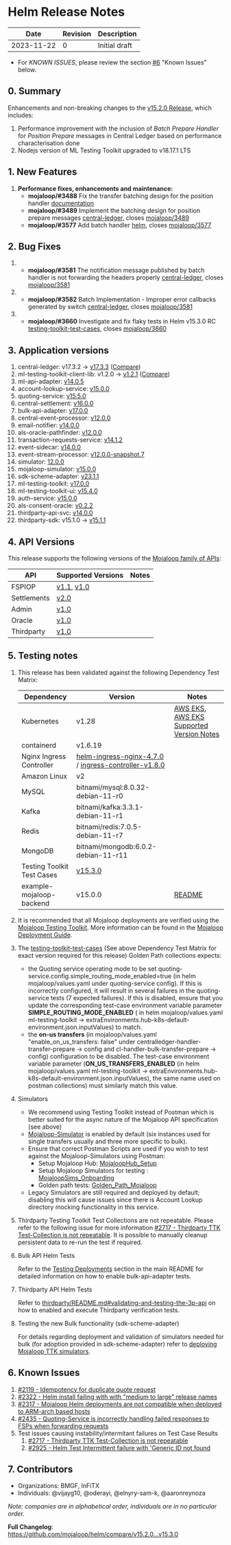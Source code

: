 # Helm Release Notes

Date | Revision | Description
---------|----------|---------
 2023-11-22 | 0 | Initial draft

- For *KNOWN ISSUES*, please review the section [#6](#6-known-issues) "Known Issues" below.

## 0. Summary

Enhancements and non-breaking changes to the [v15.2.0 Release](https://github.com/mojaloop/helm/blob/master/.changelog/release-v15.2.0.md), which includes:

1. Performance improvement with the inclusion of _Batch Prepare Handler_ for _Position Prepare_ messages in Central Ledger based on performance characterisation done
2. Nodejs version of ML Testing Toolkit upgraded to v18.17.1 LTS

## 1. New Features

1. **Performance fixes, enhancements and maintenance:**  
      * **mojaloop/#3488** Fix the transfer batching design for the position handler [documentation](https://github.com/mojaloop/documentation/pull/415)
      * **mojaloop/#3489** Implement the batching design for position prepare messages [central-ledger](https://github.com/mojaloop/central-ledger/pull/454), closes [mojaloop/3489](https://github.com/mojaloop/project/issues/3489)
      * **mojaloop/#3577** Add batch handler [helm](https://github.com/mojaloop/helm/pull/582), closes [mojaloop/3577](https://github.com/mojaloop/project/issues/3577)
     
## 2. Bug Fixes
1. * **mojaloop/#3581**  The notification message published by batch handler is not forwarding the headers properly [central-ledger](https://github.com/mojaloop/central-ledger/pull/968), closes [mojaloop/3581](https://github.com/mojaloop/project/issues/3581)
2. * **mojaloop/#3582**  Batch Implementation - Improper error callbacks generated by switch [central-ledger](https://github.com/mojaloop/central-ledger/pull/968), closes [mojaloop/3581](https://github.com/mojaloop/project/issues/3582)
3. * **mojaloop/#3660**  Investigate and fix flaky tests in Helm v15.3.0 RC [testing-toolkit-test-cases](https://github.com/mojaloop/testing-toolkit-test-cases/pull/133), closes [mojaloop/3660](https://github.com/mojaloop/project/issues/3660)

## 3. Application versions

1. central-ledger: v17.3.2 -> [v17.3.3]((https://github.com/mojaloop/central-ledger/releases/tag/v17.3.3)) ([Compare](https://github.com/mojaloop/central-ledger/compare/v17.3.2...v17.3.3))
2. ml-testing-toolkit-client-lib: v1.2.0 -> [v1.2.1](https://github.com/mojaloop/ml-testing-toolkit-client-lib/releases/tag/v1.2.1) ([Compare](https://github.com/mojaloop/ml-testing-toolkit-client-lib/compare/v1.2.1...v1.2.2))
3. ml-api-adapter: [v14.0.5](https://github.com/mojaloop/ml-api-adapter/releases/tag/v14.0.5)
4. account-lookup-service: [v15.0.0](https://github.com/mojaloop/account-lookup-service/releases/tag/v15.0.0)
5. quoting-service: [v15.5.0](https://github.com/mojaloop/quoting-service/releases/tag/v15.5.0)
6. central-settlement: [v16.0.0](https://github.com/mojaloop/central-settlement/releases/tag/v16.0.0)
7. bulk-api-adapter: [v17.0.0](https://github.com/mojaloop/bulk-api-adapter/releases/tag/v17.0.0)
8. central-event-processor: [v12.0.0](https://github.com/mojaloop/central-event-processor/releases/tag/v12.0.0)
9. email-notifier: [v14.0.0](https://github.com/mojaloop/email-notifier/releases/tag/v14.0.0)
10. als-oracle-pathfinder: [v12.0.0](https://github.com/mojaloop/als-oracle-pathfinder/releases/tag/v12.0.0)
11. transaction-requests-service: [v14.1.2](https://github.com/mojaloop/transaction-requests-service/releases/tag/v14.1.2)
12. event-sidecar: [v14.0.0](https://github.com/mojaloop/event-sidecar/releases/tag/v14.0.0)
13. event-stream-processor: [v12.0.0-snapshot.7](https://github.com/mojaloop/event-stream-processor/releases/v12.0.0-snapshot.7)
14. simulator: [12.0.0](https://github.com/mojaloop/simulator/releases/tag/v12.0.0)
15. mojaloop-simulator: [v15.0.0](https://github.com/mojaloop/mojaloop-simulator/releases/tag/v15.0.0)
16. sdk-scheme-adapter: [v23.1.1](https://github.com/mojaloop/sdk-scheme-adapter/releases/tag/v23.1.1)
17. ml-testing-toolkit: [v17.0.0](https://github.com/mojaloop/ml-testing-toolkit/releases/tag/v17.0.0)
19. ml-testing-toolkit-ui: [v15.4.0](https://github.com/mojaloop/ml-testing-toolkit-ui/releases/tag/v15.3.0)
20. auth-service: [v15.0.0](https://github.com/mojaloop/auth-service/releases/tag/v15.0.0)
21. als-consent-oracle: [v0.2.2](https://github.com/mojaloop/als-consent-oracle/releases/tag/v0.2.2)
22. thirdparty-api-svc: [v14.0.0](https://github.com/mojaloop/thirdparty-api-svc/releases/tag/v14.0.0)
23. thirdparty-sdk: v15.1.0 -> [v15.1.1](https://github.com/mojaloop/thirdparty-sdk/releases/tag/v15.1.1)


## 4. API Versions

This release supports the following versions of the [Mojaloop family of APIs](https://docs.mojaloop.io/api):

| API         | Supported Versions                                                                                                                         | Notes |
| ----------- | ------------------------------------------------------------------------------------------------------------------------------------------ | ----- |
| FSPIOP      | [v1.1](https://docs.mojaloop.io/api/fspiop/v1.1/api-definition.html), [v1.0](https://docs.mojaloop.io/api/fspiop/v1.0/api-definition.html) |       |
| Settlements | [v2.0](https://docs.mojaloop.io/api/settlement)                                                                                            |       |
| Admin       | [v1.0](https://docs.mojaloop.io/api/administration/central-ledger-api.html)                                                                |       |
| Oracle      | [v1.0](https://docs.mojaloop.io/legacy/api/als-oracle-api-specification.html)                                                              |       |
| Thirdparty  | [v1.0](https://docs.mojaloop.io/api/thirdparty)                                                                                            |       |

## 5. Testing notes

1. This release has been validated against the following Dependency Test Matrix:

    | Dependency | Version |  Notes   |
    | ---------- | ------- | --- |
    | Kubernetes | v1.28 | [AWS EKS](https://aws.amazon.com/eks/), [AWS EKS Supported Version Notes](https://docs.aws.amazon.com/eks/latest/userguide/kubernetes-versions.html)  |
    | containerd  |  v1.6.19  |  |
    | Nginx Ingress Controller | [helm-ingress-nginx-4.7.0](https://github.com/kubernetes/ingress-nginx/releases/tag/helm-chart-4.7.0) / [ingress-controller-v1.8.0](https://github.com/kubernetes/ingress-nginx/releases/tag/controller-v1.8.0) |     |
    |  Amazon Linux   |  v2   |     |
    |  MySQL   |  bitnami/mysql:8.0.32-debian-11-r0   |     |
    |  Kafka   |  bitnami/kafka:3.3.1-debian-11-r1   |     |
    |  Redis   |  bitnami/redis:7.0.5-debian-11-r7   |     |
    |  MongoDB   |  bitnami/mongodb:6.0.2-debian-11-r11   |     |
    |  Testing Toolkit Test Cases   |  [v15.3.0](https://github.com/mojaloop/testing-toolkit-test-cases/releases/tag/v15.3.0)   |     |
    |  example-mojaloop-backend   |  v15.0.0   |  [README](https://github.com/mojaloop/helm/blob/master/example-mojaloop-backend/README.md)   |

2. It is recommended that all Mojaloop deployments are verified using the [Mojaloop Testing Toolkit](https://docs.mojaloop.io/documentation/mojaloop-technical-overview/ml-testing-toolkit/). More information can be found in the [Mojaloop Deployment Guide](https://docs.mojaloop.io/documentation/deployment-guide).

3. The [testing-toolkit-test-cases](https://github.com/mojaloop/testing-toolkit-test-cases/releases) (See above Dependency Test Matrix for exact version required for this release) Golden Path collections expects:
    - the Quoting service operating mode to be set quoting-service.config.simple_routing_mode_enabled=true (in helm mojaloop/values.yaml under quoting-service config). If this is incorrectly configured, it will result in several failures in the quoting-service tests (7 expected failures). If this is disabled, ensure that you update the corresponding test-case environment variable parameter **SIMPLE_ROUTING_MODE_ENABLED** ( in helm mojaloop/values.yaml ml-testing-toolkit -> extraEnvironments.hub-k8s-default-environment.json.inputValues) to match.
    - the **on-us transfers** (in mojaloop/values.yaml "enable_on_us_transfers: false" under centralledger-handler-transfer-prepare -> config and  cl-handler-bulk-transfer-prepare -> config) configuration to be disabled. The test-case environment variable parameter (**ON_US_TRANSFERS_ENABLED** (in helm mojaloop/values.yaml ml-testing-toolkit -> extraEnvironments.hub-k8s-default-environment.json.inputValues), the same name used on postman collections) must similarly match this value.

4. Simulators
    - We recommend using Testing Toolkit instead of Postman which is better suited for the async nature of the Mojaloop API specification (see above)
    - [Mojaloop-Simulator](https://github.com/mojaloop/mojaloop-simulator) is enabled by default (six instances used for single transfers usually and three more specific to bulk).
    - Ensure that correct Postman Scripts are used if you wish to test against the Mojaloop-Simulators using Postman:
        - Setup Mojaloop Hub: [MojaloopHub_Setup](https://github.com/mojaloop/postman/blob/v12.0.0/MojaloopHub_Setup.postman_collection.json)
        - Setup Mojaloop Simulators for testing : [MojaloopSims_Onboarding](https://github.com/mojaloop/postman/blob/v12.0.0/MojaloopSims_Onboarding.postman_collection.json)
        - Golden path tests: [Golden_Path_Mojaloop](https://github.com/mojaloop/postman/blob/v12.0.0/Golden_Path_Mojaloop.postman_collection.json)
    - Legacy Simulators are still required and deployed by default; disabling this will cause issues since there is Account Lookup directory mocking functionality in this service.

5. Thirdparty Testing Toolkit Test Collections are not repeatable. Please refer to the following issue for more information [#2717 - Thirdparty TTK Test-Collection is not repeatable](https://github.com/mojaloop/project/issues/2717). It is possible to manually cleanup persistent data to re-run the test if required.

6. Bulk API Helm Tests

    Refer to the [Testing Deployments](https://github.com/mojaloop/helm/blob/master/README.md#testing-deployments) section in the main README for detailed information on how to enable bulk-api-adapter tests.

7. Thirdparty API Helm Tests

    Refer to [thirdparty/README.md#validating-and-testing-the-3p-api](https://github.com/mojaloop/helm/blob/master/thirdparty/README.md#validating-and-testing-the-3p-api) on how to enabled and execute Thirdparty verification tests.

8. Testing the new Bulk functionality (sdk-scheme-adapter)

    For details regarding deployment and validation of simulators needed for bulk (for adoption provided in sdk-scheme-adapter) refer to [deploying Mojaloop TTK simulators](https://github.com/mojaloop/helm/blob/master/mojaloop-ttk-simulators/README.md).

## 6. Known Issues

1. [#2119 - Idempotency for duplicate quote request](https://github.com/mojaloop/project/issues/2119)
2. [#2322 - Helm install failing with with "medium to large" release names](https://github.com/mojaloop/project/issues/2322)
3. [#2317 - Mojaloop Helm deployments are not compatible when deployed to ARM-arch based hosts](https://github.com/mojaloop/project/issues/2317)
4. [#2435 - Quoting-Service is incorrectly handling failed responses to FSPs when forwarding requests](https://github.com/mojaloop/project/issues/2435)
5. Test issues causing instability/intermitant failures on Test Case Results
    1. [#2717 - Thirdparty TTK Test-Collection is not repeatable](https://github.com/mojaloop/project/issues/2717)
    2. [#2925 - Helm Test Intermittent failure with 'Generic ID not found](https://github.com/mojaloop/project/issues/2925)

## 7. Contributors

- Organizations: BMGF, InFiTX
- Individuals: @vijayg10, @oderayi, @elnyry-sam-k, @aaronreynoza

*Note: companies are in alphabetical order, individuals are in no particular order.*

**Full Changelog**: https://github.com/mojaloop/helm/compare/v15.2.0...v15.3.0